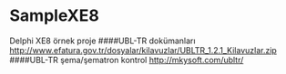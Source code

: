 # SampleXE8
Delphi XE8 örnek proje
####UBL-TR dokümanları
http://www.efatura.gov.tr/dosyalar/kilavuzlar/UBLTR_1.2.1_Kilavuzlar.zip
####UBL-TR şema/şematron kontrol
http://mkysoft.com/ubltr/
